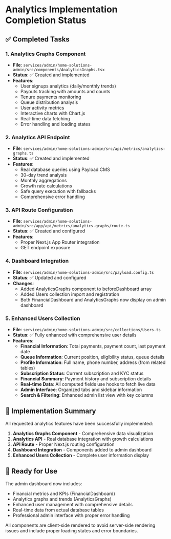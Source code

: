 # Analytics Implementation Completion Status

## ✅ Completed Tasks

### 1. Analytics Graphs Component
- **File**: `services/admin/home-solutions-admin/src/components/AnalyticsGraphs.tsx`
- **Status**: ✅ Created and implemented
- **Features**:
  - User signups analytics (daily/monthly trends)
  - Payouts tracking with amounts and counts
  - Tenure payments monitoring
  - Queue distribution analysis
  - User activity metrics
  - Interactive charts with Chart.js
  - Real-time data fetching
  - Error handling and loading states

### 2. Analytics API Endpoint
- **File**: `services/admin/home-solutions-admin/src/api/metrics/analytics-graphs.ts`
- **Status**: ✅ Created and implemented
- **Features**:
  - Real database queries using Payload CMS
  - 30-day trend analysis
  - Monthly aggregations
  - Growth rate calculations
  - Safe query execution with fallbacks
  - Comprehensive error handling

### 3. API Route Configuration
- **File**: `services/admin/home-solutions-admin/src/app/api/metrics/analytics-graphs/route.ts`
- **Status**: ✅ Created and configured
- **Features**:
  - Proper Next.js App Router integration
  - GET endpoint exposure

### 4. Dashboard Integration
- **File**: `services/admin/home-solutions-admin/src/payload.config.ts`
- **Status**: ✅ Updated and configured
- **Changes**:
  - Added AnalyticsGraphs component to beforeDashboard array
  - Added Users collection import and registration
  - Both FinancialDashboard and AnalyticsGraphs now display on admin dashboard

### 5. Enhanced Users Collection
- **File**: `services/admin/home-solutions-admin/src/collections/Users.ts`
- **Status**: ✅ Fully enhanced with comprehensive user details
- **Features**:
  - **Financial Information**: Total payments, payment count, last payment date
  - **Queue Information**: Current position, eligibility status, queue details
  - **Profile Information**: Full name, phone number, address (from related tables)
  - **Subscription Status**: Current subscription and KYC status
  - **Financial Summary**: Payment history and subscription details
  - **Real-time Data**: All computed fields use hooks to fetch live data
  - **Admin Interface**: Organized tabs and sidebar information
  - **Search & Filtering**: Enhanced admin list view with key columns

## 🎯 Implementation Summary

All requested analytics features have been successfully implemented:

1. **Analytics Graphs Component** - Comprehensive data visualization
2. **Analytics API** - Real database integration with growth calculations
3. **API Route** - Proper Next.js routing configuration
4. **Dashboard Integration** - Components added to admin dashboard
5. **Enhanced Users Collection** - Complete user information display

## 🚀 Ready for Use

The admin dashboard now includes:
- Financial metrics and KPIs (FinancialDashboard)
- Analytics graphs and trends (AnalyticsGraphs)
- Enhanced user management with comprehensive details
- Real-time data from actual database tables
- Professional admin interface with proper error handling

All components are client-side rendered to avoid server-side rendering issues and include proper loading states and error boundaries.
